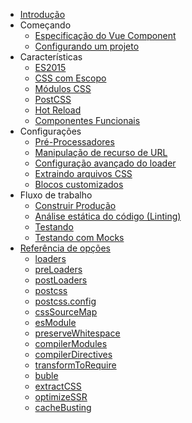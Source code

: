 - [Introdução](README.md)
- Começando
  - [Especificação do Vue Component](start/spec.md)
  - [Configurando um projeto](start/setup.md)
- Características
  - [ES2015](features/es2015.md)
  - [CSS com Escopo](features/scoped-css.md)
  - [Módulos CSS](features/css-modules.md)
  - [PostCSS](features/postcss.md)
  - [Hot Reload](features/hot-reload.md)
  - [Componentes Funcionais](features/functional.md)
- Configurações
  - [Pré-Processadores](configurations/pre-processors.md)
  - [Manipulação de recurso de URL](configurations/asset-url.md)
  - [Configuração avançado do loader](configurations/advanced.md)
  - [Extraindo arquivos CSS](configurations/extract-css.md)
  - [Blocos customizados](configurations/custom-blocks.md)
- Fluxo de trabalho
  - [Construir Produção](workflow/production.md)
  - [Análise estática do código \(Linting\)](workflow/linting.md)
  - [Testando](workflow/testing.md)
  - [Testando com Mocks](workflow/testing-with-mocks.md)
- [Referência de opções](options.md)
  - [loaders](options.md#loaders)
  - [preLoaders](options.md#preloaders)
  - [postLoaders](options.md#postloaders)
  - [postcss](options.md#postcss)
  - [postcss.config](options.md#postcssconfig)
  - [cssSourceMap](options.md#csssourcemap)
  - [esModule](options.md#esmodule)
  - [preserveWhitespace](options.md#preservewhitespace)
  - [compilerModules](options.md#compilermodules)
  - [compilerDirectives](options.md#compilerdirectives)
  - [transformToRequire](options.md#transformtorequire)
  - [buble](options.md#buble)
  - [extractCSS](options.md#extractcss)
  - [optimizeSSR](options.md#optimizessr)
  - [cacheBusting](options.md#cachebusting)